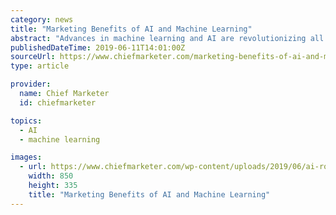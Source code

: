 ```yaml
---
category: news
title: "Marketing Benefits of AI and Machine Learning"
abstract: "Advances in machine learning and AI are revolutionizing all aspects of business and industry, but most marketers have only scratched the surface of the potential applications of this technology. In the U.S. alone, there are over 300 million potential ..."
publishedDateTime: 2019-06-11T14:01:00Z
sourceUrl: https://www.chiefmarketer.com/marketing-benefits-of-ai-and-machine-learning/
type: article

provider:
  name: Chief Marketer
  id: chiefmarketer

topics:
  - AI
  - machine learning

images:
  - url: https://www.chiefmarketer.com/wp-content/uploads/2019/06/ai-robot-850.jpg
    width: 850
    height: 335
    title: "Marketing Benefits of AI and Machine Learning"
---
```

